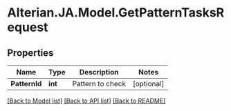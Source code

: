 # Alterian.JA.Model.GetPatternTasksRequest

## Properties

Name | Type | Description | Notes
------------ | ------------- | ------------- | -------------
**PatternId** | **int** | Pattern to check | [optional] 

[[Back to Model list]](../README.md#documentation-for-models) [[Back to API list]](../README.md#documentation-for-api-endpoints) [[Back to README]](../README.md)

